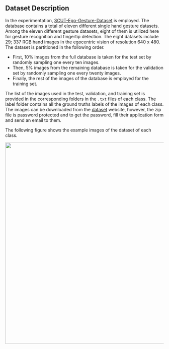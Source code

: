 ## Dataset Description 
In the experimentation, [SCUT-Ego-Gesture-Dataset](http://www.hcii-lab.net/data/SCUTEgoGesture/index.htm) is employed. The database 
contains a total of eleven different single hand gesture datasets. Among the eleven different gesture datasets, eight of them is utilized
here for gesture recognition and fingertip detection. The eight datasets include 29; 337 RGB hand images in the egocentric vision of
resolution 640 x 480. The dataset is partitioned in the following order. 

* First, 10% images from the full database is taken for the test set by randomly sampling one every ten images. 
* Then, 5% images from the remaining database is taken for the validation set by randomly sampling one every twenty images. 
* Finally, the rest of the images of the database is employed for the training set. 

The list of the images used in the test, validation, and training set is provided in the corresponding folders in the ```.txt``` files of each 
class. The label folder contains all the ground truths labels of the images of each class. The images can be downloaded from the [dataset](http://www.hcii-lab.net/data/SCUTEgoGesture/index.htm)
website, however, the zip file is password protected and to get the password, fill their application form and send an email to them.

The following figure shows the example images of the dataset of each class. 

<p align="center">
  <img src="https://user-images.githubusercontent.com/37298971/59550487-02b3a880-8f8d-11e9-9e22-b84689f0ca41.png" width="640">
</p>
